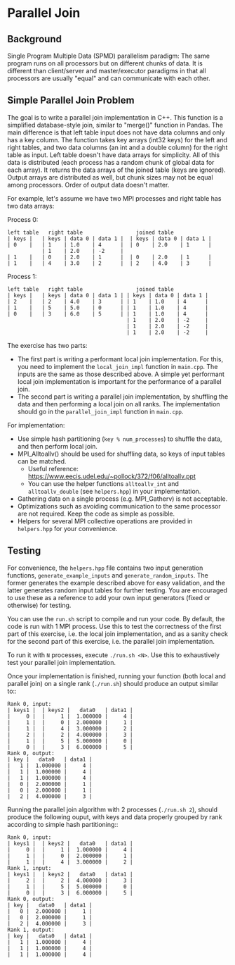 # Parallel Join

## Background

Single Program Multiple Data (SPMD) parallelism paradigm:
The same program runs on all processors but on different chunks of data.
It is different than client/server and master/executor paradigms in that
all processors are usually "equal" and can communicate with each other.

## Simple Parallel Join Problem

The goal is to write a parallel join implementation in C++.
This function is a simplified database-style join, similar to "merge()"
function in Pandas. The main difference is that left table input does not have
data columns and only has a key column.
The function takes key arrays (int32 keys) for the left and right tables,
and two data columns (an int and a double column) for the right table as input.
Left table doesn't have data arrays for simplicity.
All of this data is distributed (each process has a random chunk of global data for each array).
It returns the data arrays of the joined table (keys are ignored).
Output arrays are distributed as well, but chunk sizes may not be equal among processors.
Order of output data doesn't matter.

For example, let's assume we have two MPI processes and right table has two data arrays:

Process 0:

    left table   right table                 joined table
    | keys |   | keys | data 0 | data 1 |  | keys | data 0 | data 1 |
    | 0    |   | 1    | 1.0    | 4      |  | 0    | 2.0    | 1      |
               | 1    | 2.0    | -2     |
    | 1    |   | 0    | 2.0    | 1      |  | 0    | 2.0    | 1      |
    | 1    |   | 4    | 3.0    | 2      |  | 2    | 4.0    | 3      |

Process 1:

    left table   right table                 joined table
    | keys |   | keys | data 0 | data 1 | | keys | data 0 | data 1 |
    | 2    |   | 2    | 4.0    | 3      | | 1    | 1.0    | 4      |
    | 1    |   | 5    | 5.0    | 0      | | 1    | 1.0    | 4      |
    | 0    |   | 3    | 6.0    | 5      | | 1    | 1.0    | 4      |
                                          | 1    | 2.0    | -2     |
                                          | 1    | 2.0    | -2     |
                                          | 1    | 2.0    | -2     |


The exercise has two parts:

- The first part is writing a performant local join implementation. For this, you need to
  implement the `local_join_impl` function in `main.cpp`. The inputs are the same as
  those described above. A simple yet performant local join implementation is important
  for the performance of a parallel join.
- The second part is writing a parallel join implementation, by shuffling the data
  and then performing a local join on all ranks. The implementation should go in the
  `parallel_join_impl` function in `main.cpp`.

For implementation:
- Use simple hash partitioning (`key % num_processes`) to shuffle the data, and then perform local join.
- MPI_Alltoallv() should be used for shuffling data, so keys of input tables can be matched.
  - Useful reference: https://www.eecis.udel.edu/~pollock/372/f06/alltoallv.ppt
  - You can use the helper functions `alltoallv_int` and `alltoallv_double` (see `helpers.hpp`)
    in your implementation.
- Gathering data on a single process (e.g. MPI_Gatherv) is not acceptable.
- Optimizations such as avoiding communication to the same processor are not required. Keep the code as simple as possible.
- Helpers for several MPI collective operations are provided in `helpers.hpp` for your convenience.

## Testing

For convenience, the `helpers.hpp` file contains two input generation functions, `generate_example_inputs`
and `generate_random_inputs`. The former generates the example described above for easy validation,
and the latter generates random input tables for further testing. You are encouraged
to use these as a reference to add your own input generators (fixed or otherwise) for testing.

You can use the `run.sh` script to compile and run your code. By default, the code is run
with 1 MPI process. Use this to test the correctness of the first part of this exercise,
i.e. the local join implementation, and as a sanity check for the second part of this
exercise, i.e. the parallel join implementation.

To run it with `N` processes, execute `./run.sh <N>`. Use this to exhaustively test
your parallel join implementation.

Once your implementation is finished, running your function (both local and parallel join) 
on a single rank (`./run.sh`) should produce an output similar to::

    Rank 0, input:
    | keys1 |  | keys2 |   data0   | data1 |
    |     0 |  |     1 |  1.000000 |     4 |
    |     1 |  |     0 |  2.000000 |     1 |
    |     1 |  |     4 |  3.000000 |     2 |
    |     2 |  |     2 |  4.000000 |     3 |
    |     1 |  |     5 |  5.000000 |     0 |
    |     0 |  |     3 |  6.000000 |     5 |
    Rank 0, output:
    | key |   data0   | data1 |
    |   1 |  1.000000 |     4 |
    |   1 |  1.000000 |     4 |
    |   1 |  1.000000 |     4 |
    |   0 |  2.000000 |     1 |
    |   0 |  2.000000 |     1 |
    |   2 |  4.000000 |     3 |

Running the parallel join algorithm with 2 processes (`./run.sh 2`), should produce the following ouput,
with keys and data properly grouped by rank according to simple hash partitioning::

    Rank 0, input:
    | keys1 |  | keys2 |   data0   | data1 |
    |     0 |  |     1 |  1.000000 |     4 |
    |     1 |  |     0 |  2.000000 |     1 |
    |     1 |  |     4 |  3.000000 |     2 |
    Rank 1, input:
    | keys1 |  | keys2 |   data0   | data1 |
    |     2 |  |     2 |  4.000000 |     3 |
    |     1 |  |     5 |  5.000000 |     0 |
    |     0 |  |     3 |  6.000000 |     5 |
    Rank 0, output:
    | key |   data0   | data1 |
    |   0 |  2.000000 |     1 |
    |   0 |  2.000000 |     1 |
    |   2 |  4.000000 |     3 |
    Rank 1, output:
    | key |   data0   | data1 |
    |   1 |  1.000000 |     4 |
    |   1 |  1.000000 |     4 |
    |   1 |  1.000000 |     4 |
